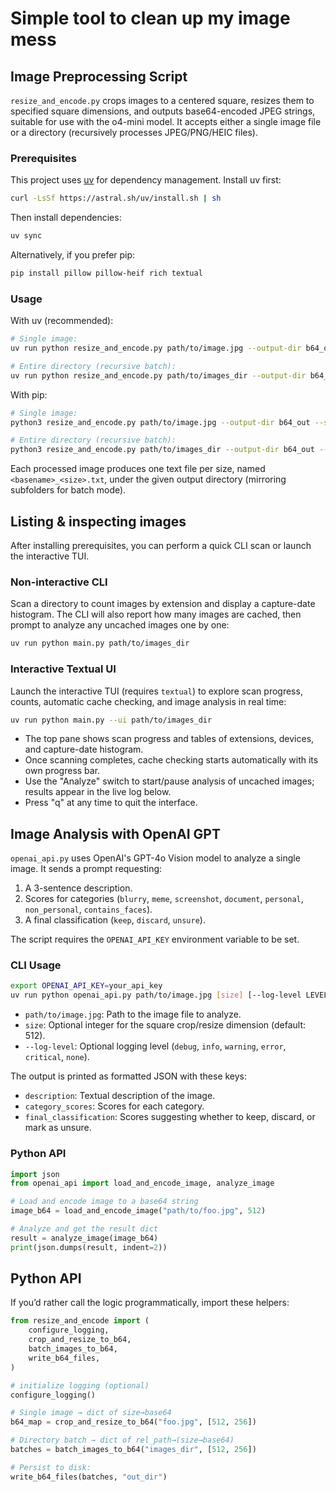 # Simple tool to clean up my image mess

## Image Preprocessing Script

`resize_and_encode.py` crops images to a centered square, resizes them to specified square dimensions, and outputs base64-encoded JPEG strings, suitable for use with the o4-mini model. It accepts either a single image file or a directory (recursively processes JPEG/PNG/HEIC files).

### Prerequisites

This project uses [uv](https://github.com/astral-sh/uv) for dependency management. Install uv first:

```bash
curl -LsSf https://astral.sh/uv/install.sh | sh
```

Then install dependencies:

```bash
uv sync
```

Alternatively, if you prefer pip:

```bash
pip install pillow pillow-heif rich textual
```

### Usage

With uv (recommended):
```bash
# Single image:
uv run python resize_and_encode.py path/to/image.jpg --output-dir b64_out --sizes 512 256

# Entire directory (recursive batch):
uv run python resize_and_encode.py path/to/images_dir --output-dir b64_out --sizes 512 256
```

With pip:
```bash
# Single image:
python3 resize_and_encode.py path/to/image.jpg --output-dir b64_out --sizes 512 256

# Entire directory (recursive batch):
python3 resize_and_encode.py path/to/images_dir --output-dir b64_out --sizes 512 256
```

Each processed image produces one text file per size, named `<basename>_<size>.txt`, under the given output directory (mirroring subfolders for batch mode).

## Listing & inspecting images

After installing prerequisites, you can perform a quick CLI scan or launch the interactive TUI.

### Non-interactive CLI

Scan a directory to count images by extension and display a capture-date histogram.
The CLI will also report how many images are cached, then prompt to analyze any uncached images one by one:

```bash
uv run python main.py path/to/images_dir
```

### Interactive Textual UI

Launch the interactive TUI (requires `textual`) to explore scan progress, counts, automatic cache checking, and image analysis in real time:

```bash
uv run python main.py --ui path/to/images_dir
```

- The top pane shows scan progress and tables of extensions, devices, and capture-date histogram.
- Once scanning completes, cache checking starts automatically with its own progress bar.
- Use the "Analyze" switch to start/pause analysis of uncached images; results appear in the live log below.
- Press "q" at any time to quit the interface.

## Image Analysis with OpenAI GPT

`openai_api.py` uses OpenAI's GPT-4o Vision model to analyze a single image. It sends a prompt requesting:
1. A 3-sentence description.
2. Scores for categories (`blurry`, `meme`, `screenshot`, `document`, `personal`, `non_personal`, `contains_faces`).
3. A final classification (`keep`, `discard`, `unsure`).

The script requires the `OPENAI_API_KEY` environment variable to be set.

### CLI Usage
```bash
export OPENAI_API_KEY=your_api_key
uv run python openai_api.py path/to/image.jpg [size] [--log-level LEVEL]
```
- `path/to/image.jpg`: Path to the image file to analyze.
- `size`: Optional integer for the square crop/resize dimension (default: 512).
- `--log-level`: Optional logging level (`debug`, `info`, `warning`, `error`, `critical`, `none`).

The output is printed as formatted JSON with these keys:
- `description`: Textual description of the image.
- `category_scores`: Scores for each category.
- `final_classification`: Scores suggesting whether to keep, discard, or mark as unsure.

### Python API
```python
import json
from openai_api import load_and_encode_image, analyze_image

# Load and encode image to a base64 string
image_b64 = load_and_encode_image("path/to/foo.jpg", 512)

# Analyze and get the result dict
result = analyze_image(image_b64)
print(json.dumps(result, indent=2))
```

## Python API

If you’d rather call the logic programmatically, import these helpers:

```python
from resize_and_encode import (
    configure_logging,
    crop_and_resize_to_b64,
    batch_images_to_b64,
    write_b64_files,
)

# initialize logging (optional)
configure_logging()

# Single image → dict of size→base64
b64_map = crop_and_resize_to_b64("foo.jpg", [512, 256])

# Directory batch → dict of rel_path→(size→base64)
batches = batch_images_to_b64("images_dir", [512, 256])

# Persist to disk:
write_b64_files(batches, "out_dir")
```

